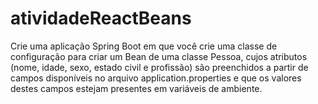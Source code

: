 # atividadeReactBeans
Crie uma aplicação Spring Boot em que você crie uma classe de configuração para criar um Bean de uma classe Pessoa, cujos atributos (nome, idade, sexo, estado civil e profissão) são preenchidos a partir de campos disponíveis no arquivo application.properties e que os valores destes campos estejam presentes em variáveis de ambiente.
